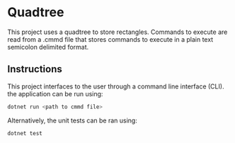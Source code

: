 # Quadtree

This project uses a quadtree to store rectangles.
Commands to execute are read from a .cmmd file that stores commands to execute in a plain text semicolon delimited format.

## Instructions

This project interfaces to the user through a command line interface (CLI).
the application can be run using:

```sh
dotnet run <path to cmmd file>
```

Alternatively, the unit tests can be ran using:

```sh
dotnet test
```
